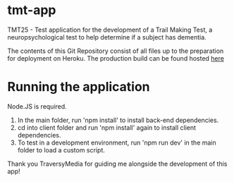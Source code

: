 # tmt-app
TMT25 - Test application for the development of a Trail Making Test, a neuropsychological test to help determine if a subject has dementia.

The contents of this Git Repository consist of all files up to the preparation for deployment on Heroku.
The production build can be found hosted [here](https://serene-beach-06053.herokuapp.com/)

# Running the application
Node.JS is required. 

1) In the main folder, run 'npm install' to install back-end dependencies.
2) cd into client folder and run 'npm install' again to install client dependencies.
3) To test in a development environment, run 'npm run dev' in the main folder to load a custom script.

Thank you TraversyMedia for guiding me alongside the development of this app!
